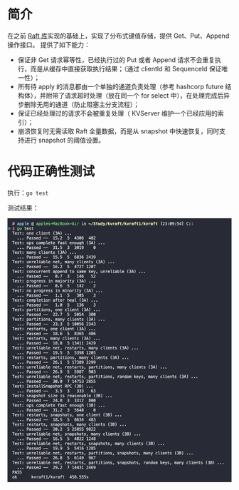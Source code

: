 # 简介
在之前 [Raft 库]([url](https://github.com/1055373165/MIT-8.624))实现的基础上，实现了分布式键值存储，提供 Get、Put、Append 操作接口。
提供了如下能力：
- 保证非 Get 请求幂等性，已经执行过的 Put 或者 Append 请求不会重复执行，而是从缓存中直接获取执行结果；（通过 clientId 和 SequenceId 保证唯一性）；
- 所有待 apply 的消息都由一个单独的通道负责处理（参考 hashcorp future 结构体），并附带了请求超时处理（放在同一个 for select 中），在处理完成后异步删除无用的通道（防止阻塞主分支流程）；
- 保证已经处理过的请求不会被重复处理（ KVServer 维护一个已经应用的索引）；
- 崩溃恢复时无需读取 Raft 全量数据，而是从 snapshot 中快速恢复，同时支持进行 snapshot 的阈值设置。

# 代码正确性测试

执行：`go test`

测试结果：

![](resources/2024-02-25-23-47-10.png)
